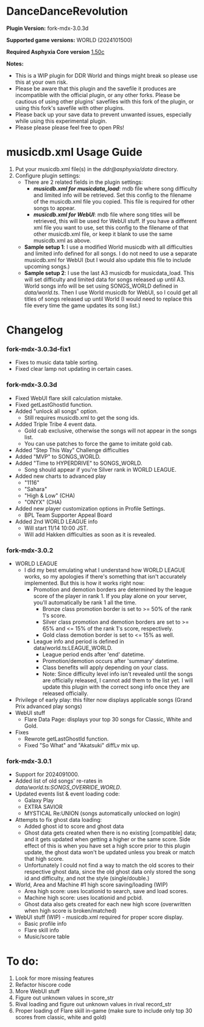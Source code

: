 # DanceDanceRevolution

**Plugin Version:** fork-mdx-3.0.3d

**Supported game versions:** WORLD (2024101500)

**Required Asphyxia Core version** [1.50c](https://github.com/asphyxia-core/asphyxia-core.github.io/releases/tag/v1.50)

**Notes:**
- This is a WIP plugin for DDR World and things might break so please use this at your own risk.
- Please be aware that this plugin and the savefile it produces are incompatible with the official plugin, or any other forks. Please be cautious of using other plugins' savefiles with this fork of the plugin, or using this fork's savefile with other plugins.
- Please back up your save data to prevent unwanted issues, especially while using this experimental plugin.
- Please please please feel free to open PRs!

musicdb.xml Usage Guide
===========
1. Put your musicdb.xml file(s) in the _ddr@asphyxia/data_ directory.
2. Configure plugin settings:
	- There are 2 related fields in the plugin settings:
		- **_musicdb.xml for musicdata\_load_**: mdb file where song difficulty and limited info will be retrieved. Set this config to the filename of the musicdb.xml file you copied. This file is required for other songs to appear.
		- **_musicdb.xml for WebUI_**: mdb file where song titles will be retrieved, this will be used for WebUI stuff. If you have a different xml file you want to use, set this config to the filename of that other musicdb.xml file, or keep it blank to use the same musicdb.xml as above.
	- **Sample setup 1**: I use a modified World musicdb with all difficulties and limited info defined for all songs. I do not need to use a separate musicdb.xml for WebUI (but I would also update this file to include upcoming songs.)
	- **Sample setup 2**: I use the last A3 musicdb for musicdata\_load. This will set difficulty and limited data for songs released up until A3. World songs info will be set using SONGS\_WORLD defined in _data/world.ts_. Then I use World musicdb for WebUI, so I could get all titles of songs released up until World (I would need to replace this file every time the game updates its song list.)



Changelog
===========
### fork-mdx-3.0.3d-fix1

- Fixes to music data table sorting.
- Fixed clear lamp not updating in certain cases.


### fork-mdx-3.0.3d

- Fixed WebUI flare skill calculation mistake.
- Fixed getLastGhostId function.
- Added "unlock all songs" option. 
	- Still requires musicdb.xml to get the song ids.
- Added Triple Tribe 4 event data.
	- Gold cab exclusive, otherwise the songs will not appear in the songs list. 
	- You can use patches to force the game to imitate gold cab.
- Added "Step This Way" Challenge difficulties
- Added "MVP" to SONGS_WORLD.
- Added "Time to HYPERDRIVE" to SONGS_WORLD.
	- Song should appear if you're Silver rank in WORLD LEAGUE.
- Added new charts to advanced play
	- "1116"
	- "Sahara"
	- "High & Low" (CHA)
	- "ONYX" (CHA)
- Added new player customization options in Profile Settings.
	- BPL Team Supporter Appeal Board
- Added 2nd WORLD LEAGUE info
	- Will start 11/14 10:00 JST.
	- Will add Hakken difficulties as soon as it is revealed. 


### fork-mdx-3.0.2

- WORLD LEAGUE
	- I did my best emulating what I understand how WORLD LEAGUE works, so my apologies if there's something that isn't accurately implemented. But this is how it works right now:
		- Promotion and demotion borders are determined by the league score of the player in rank 1. If you play alone on your server, you'll automatically be rank 1 all the time.
			- Bronze class promotion border is set to >= 50% of the rank 1's score.
			- Silver class promotion and demotion borders are set to >= 65% and <= 15% of the rank 1's score, respectively.
			- Gold class demotion border is set to <= 15% as well.
		- League info and period is defined in data/world.ts:LEAGUE_WORLD.
			- League period ends after 'end' datetime.
			- Promotion/demotion occurs after 'summary' datetime.
			- Class benefits will apply depending on your class.
			- Note: Since difficulty level info isn't revealed until the songs are officially released, I cannot add them to the list yet. I will update this plugin with the correct song info once they are released officially.
- Privilege of early play: this filter now displays applicable songs (Grand Prix advanced play songs)
- WebUI stuff
	- Flare Data Page: displays your top 30 songs for Classic, White and Gold.
- Fixes
	- Rewrote getLastGhostId function.
	- Fixed "So What" and "Akatsuki" diffLv mix up.


### fork-mdx-3.0.1

- Support for 2024091000.
- Added list of old songs' re-rates in _data/world.ts:SONGS\_OVERRIDE\_WORLD_.
- Updated events list & event loading code: 
	- Galaxy Play
	- EXTRA SAVIOR
	- MYSTICAL Re:UNION (songs automatically unlocked on login)
- Attempts to fix ghost data loading:
	- Added ghost id to score and ghost data
	- Ghost data gets created when there is no existing \[compatible\] data; and it gets updated when getting a higher or the same score. Side effect of this is when you have set a high score prior to this plugin update, the ghost data won't be updated unless you break or match that high score. 
	- Unfortunately I could not find a way to match the old scores to their respective ghost data, since the old ghost data only stored the song id and difficulty, and not the style (single/double.)
- World, Area and Machine #1 high score saving/loading (WIP)
	- Area high score: uses locationid to search, save and load scores. 
	- Machine high score: uses locationid and pcbid.
	- Ghost data also gets created for each new high score (overwritten when high score is broken/matched)
- WebUI stuff (WIP) - musicdb.xml required for proper score display.
	- Basic profile info
	- Flare skill info
	- Music/score table



To do:
===========

1. Look for more missing features
2. Refactor hiscore code
3. More WebUI stuff 
4. Figure out unknown values in score_str
5. Rival loading and figure out unknown values in rival record_str
6. Proper loading of Flare skill in-game (make sure to include only top 30 scores from classic, white and gold)
